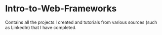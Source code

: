 # Intro-to-Web-Frameworks
Contains all the projects I created and tutorials from various sources (such as LinkedIn) that I have completed.
